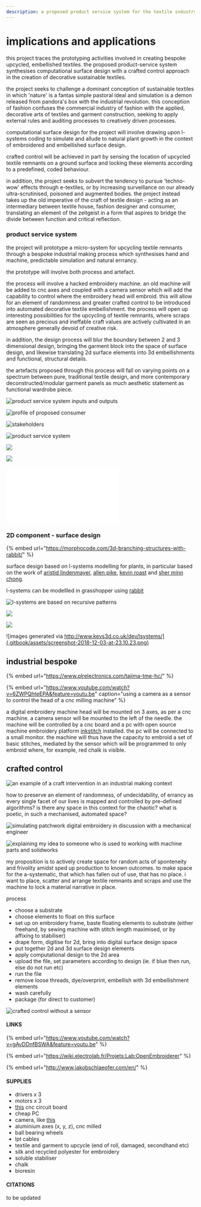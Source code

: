 ```yaml
---
description: a proposed product service system for the textile industry
---
```


# implications and applications

this project traces the prototyping activities involved in creating bespoke upcycled, embellished textiles. the proposed product-service system synthesises computational surface design with a crafted control   approach in the creation of decorative sustainable textiles.  

the project seeks to challenge a dominant conception of sustainable textiles in which 'nature' is a fantas simple pastoral ideal and simulation is a demon released from pandora's box with the industrial revolution.  this conception of fashion confuses the commercial industry of fashion with the applied, decorative arts of textiles and garment construction, seeking to apply external rules and auditing processes to creatively driven processes. 

computational surface design for the project will involve drawing upon l-systems coding to simulate and allude to natural plant growth in the context of embroidered and embellished surface design. 

crafted control will be achieved in part by sensing the location of upcycled textile remnants on a ground surface and locking these elements according to a predefined, coded behaviour. 

in addition, the project seeks to subvert the tendency to pursue 'techno-wow' effects through e-textiles, or by increasing surveillance on our already ultra-scrutinised, poisoned and augmented bodies. the project instead takes up the old imperative of the craft of textile design - acting as an intermediary between textile house, fashion designer and consumer, translating an element of the zeitgeist in a form that aspires to bridge the divide between function and critical reflection. 

### product service system 

the project will prototype a micro-system for upcycling textile remnants through a bespoke industrial making process which synthesises hand and machine, predictable simulation and natural errrancy.

the prototype will involve both process and artefact. 

the process will involve a hacked embroidery machine. an old machine will be added to cnc axes and coupled with a camera sensor which will add the capability to control where the embroidery head will embroid. this will allow for an element of randomness and greater crafted control to be introduced into automated decorative textile embellishment. the process will open up interesting possibilities for the upcycling of textile remnants, where scraps are seen as precious and ineffable craft values are actively cultivated in an atmosphere generally devoid of creative risk.

in addition, the design process will blur the boundary between 2 and 3 dimensional design, bringing the garment block into the space of surface design, and likewise translating 2d surface elements into 3d embellishments and functional, structural details. 

the artefacts proposed through this process will fall on varying points on a spectrum between pure, traditional textile design, and more contemporary deconstructed/modular garment panels as much aesthetic statement as functional wardrobe piece.   


![product service system inputs and outputs](.gitbook/assets/img_0053a.jpg)

![profile of proposed consumer](.gitbook/assets/customer.jpg)

![stakeholders](.gitbook/assets/stakeholders.jpg)

![product service system](.gitbook/assets/pss-ta.jpg)

![](.gitbook/assets/pss_final_ta_page_1.jpg)

![](.gitbook/assets/pss_final_ta_page_2.jpg)

![](.gitbook/assets/pss_final_ta%20%281%29.pdf)

### 2D component - surface design

{% embed url="https://morphocode.com/3d-branching-structures-with-rabbit/" %}

surface design based on l-systems modelling for plants, in particular based on the work of [aristid lindenmayer](http://algorithmicbotany.org/papers/abop/abop.pdf), [allen pike](https://allenpike.com/modeling-plants-with-l-systems/),  [kevin roast](http://www.kevs3d.co.uk/dev/lsystems/) and [sher minn chong](http://piratefsh.github.io/p5js-art/public/lsystems/).  

l-systems can be modellled in grasshopper using [rabbit](https://morphocode.com/rabbit/)

![l-systems are based on recursive patterns](.gitbook/assets/screen-shot-2018-11-14-at-22.47.59.png)

![](.gitbook/assets/screenshot-2018-12-03-at-23.11.01.png)

![](.gitbook/assets/screenshot-2018-12-03-at-23.10.31.png)

![images generated via http://www.kevs3d.co.uk/dev/lsystems/](.gitbook/assets/screenshot-2018-12-03-at-23.10.23.png)

## industrial bespoke

{% embed url="https://www.plrelectronics.com/tajima-tme-hc/" %}

{% embed url="https://www.youtube.com/watch?v=6ZWPQhteEPA&feature=youtu.be" caption="using a camera as a sensor to control the head of a cnc milling machine" %}

a digital embroidery machine head will be mounted on 3 axes, as per a cnc machine. a camera sensor will be mounted to the left of the needle. the machine will be controlled by a cnc board and a pc with open source machine embroidery platform [inkstitch](https://inkstitch.org/) installed. the pc will be connected to a small monitor. the machine will thus have the capacity to embroid a set of basic stitches, mediated by the sensor which will be programmed to only embroid where, for example, red chalk is visible.   


## crafted control



![an example of a craft intervention in an industrial making context](.gitbook/assets/afsample61_copyrighted.jpg)

how to preserve an element of randomness, of undecidability, of errancy as every single facet of our lives is mapped and controlled by pre-defined algorithms? is there any space in this context for the chaotic? what is poetic, in such a mechanised, automated space?

![simulating patchwork digital embroidery in discussion with a mechanical engineer](.gitbook/assets/img_9981.jpg)

![explaining my idea to someone who is used to working with machine parts and solidworks](.gitbook/assets/img_9980.jpeg)

my proposition is to actively create space for random acts of sponteneity and frivolity amidst sped up production to known outcomes. to make space for the a-systematic, that which has fallen out of use, that has no place.  i want to place, scatter and arrange textile remnants and scraps and use the machine to lock a material narrative in place.

process

* choose a substrate
* choose elements to float on this surface
* set up on embroidery frame, baste floating elements to substrate \(either freehand, by sewing machine with stitch length maximised, or by affixing to stabiliser\)
* drape form, digitise for 2d, bring into digital surface design space
* put together 2d and 3d surface design elements 
* apply computational design to the 2d area
* upload the file, set parameters according to design \(ie. if blue then run, else do not run etc\)
* run the file
* remove loose threads, dye/overprint, embellish with 3d embellishment elements
* wash carefully
* package \(for direct to customer\)

![crafted control without a sensor](.gitbook/assets/afsample39_copyrighted.jpg)

#### LINKS

{% embed url="https://www.youtube.com/watch?v=gAvDDnfBSWA&feature=youtu.be" %}

{% embed url="https://wiki.electrolab.fr/Projets:Lab:OpenEmbroiderer" %}

{% embed url="http://www.jakobschlaepfer.com/en/" %}

#### SUPPLIES

* drivers x 3
* motors x 3
* [this](https://hshop.vn/products/mach-cnc-bob-mach3-usb-v2) cnc circuit board
* cheap PC
* camera, like [this ](https://hshop.vn/products/cam-bien-mau-tcs3200-kem-ong-kinh)
* aluminium axes \(x, y, z\), cnc milled
* ball bearing wheels
* lpt cables
* textile and garment to upcycle \(end of roll, damaged, secondhand etc\)
* silk and recycled polyester for embroidery
* soluble stabiliser
* chalk
* bioresin





#### CITATIONS

to be updated





